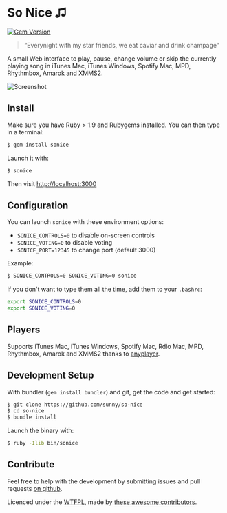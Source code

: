 So Nice ♫
=======

[![Gem Version](https://badge.fury.io/rb/sonice.png)](http://badge.fury.io/rb/sonice)

> “Everynight with my star friends, we eat caviar and drink champage”

A small Web interface to play, pause, change volume or skip the currently
playing song in iTunes Mac, iTunes Windows, Spotify Mac, MPD, Rhythmbox, Amarok and XMMS2.

![Screenshot](https://github.com/sunny/so-nice/raw/gh-pages/screenshot.png)


Install
-------

Make sure you have Ruby > 1.9 and Rubygems installed. You can then type in a terminal:

```bash
$ gem install sonice
```

Launch it with:

```bash
$ sonice
```

Then visit [http://localhost:3000](http://localhost:3000)


Configuration
-------------

You can launch `sonice` with these environment options:

- `SONICE_CONTROLS=0` to disable on-screen controls
- `SONICE_VOTING=0` to disable voting
- `SONICE_PORT=12345` to change port (default 3000)

Example:

```bash
$ SONICE_CONTROLS=0 SONICE_VOTING=0 sonice
```

If you don't want to type them all the time, add them to your `.bashrc`:

```bash
export SONICE_CONTROLS=0
export SONICE_VOTING=0
```


Players
-------

Supports iTunes Mac, iTunes Windows, Spotify Mac, Rdio Mac, MPD, Rhythmbox, Amarok and XMMS2 thanks to [anyplayer](https://github.com/sunny/anyplayer).


Development Setup
------------------

With bundler (`gem install bundler`) and git, get the code and get started:

```bash
$ git clone https://github.com/sunny/so-nice
$ cd so-nice
$ bundle install
```

Launch the binary with:

```bash
$ ruby -Ilib bin/sonice
```

Contribute
----------

Feel free to help with the development by submitting issues and pull requests [on github](https://github.com/sunny/so-nice).

Licenced under the [WTFPL](http://sam.zoy.org/wtfpl/), made by [these awesome contributors](https://github.com/sunny/so-nice/contributors).
